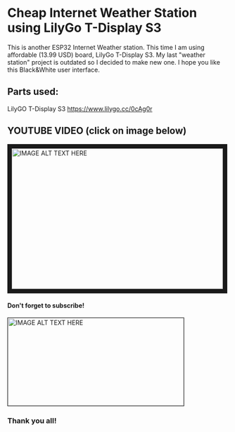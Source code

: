 # Cheap Internet Weather Station using LilyGo T-Display S3 
This is another ESP32 Internet Weather station. This time I am using affordable (13.99 USD) board, LilyGo T-Display S3. My last "weather station" project is outdated so I decided to make new one. I hope you like this Black&White user interface.

## Parts used:
LilyGO T-Display S3 [https://www.lilygo.cc/0cAg0r ](https://www.lilygo.cc/0cAg0r )   

## YOUTUBE VIDEO (click on image below)
<a href="http://www.youtube.com/watch?feature=player_embedded&v=VntDY9Mg7T0
" target="_blank"><img src="http://img.youtube.com/vi/VntDY9Mg7T0/0.jpg" 
alt="IMAGE ALT TEXT HERE" width="480" height="320" border="10" /></a>
#### Don't forget to subscribe! 

<a href="https://ko-fi.com/volosprojects" target="_blank"><img src="https://github.com/VolosR/altitudeIndicator/blob/main/PlaneTDisplayAmoled/kofi.jpg" 
alt="IMAGE ALT TEXT HERE" width="400" height="200" border="1" /></a>

### Thank you all!
